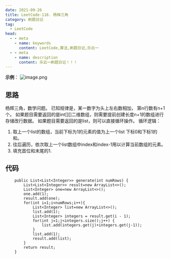 ```yaml
---
date: 2021-09-26
title: LeetCode-118. 杨辉三角
category: 刷题日记
tag:
  - LeetCode
head:
  - - meta
    - name: keywords
      content: LeetCode,算法,刷题日记,乐云一
  - - meta
    - name: description
      content: 乐云一刷题日记！！！
---
```

**示例**：
![image.png](https://leyunone-img.oss-cn-hangzhou.aliyuncs.com/image/2021-09-26/image.png)
## 思路
杨辉三角，数学问题。
已知规律是，某一数字为头上左右数相加， 第n行数有n+1个。
如果题目需要返回的是int[][]二维数组，则需要提前创建长度n+1的数组进行存储改行数据。
如果题目需要返回的是list，则可以直接循环操作。
循环逻辑：
1. 取上一个list的数组，当前下标为1的元素的值为上一个list 下标0和下标1的和。
2. 往后遍历，依次取上一个list数组中index和index-1用以计算当前数组的元素。
3. 填充首位和末尾的1.

## 代码
```
    public List<List<Integer>> generate(int numRows) {
        List<List<Integer>> result=new ArrayList<>();
        List<Integer> one=new ArrayList<>();
        one.add(1);
        result.add(one);
        for(int i=1;i<numRows;i++){
            List<Integer> list=new ArrayList<>();
            list.add(1);
            List<Integer> integers = result.get(i - 1);
            for(int j=1;j<integers.size();j++) {
                list.add(integers.get(j)+integers.get(j-1));
            }
            list.add(1);
            result.add(list);
        }
        return result;
    }
```
